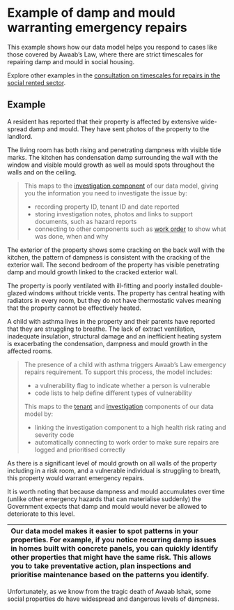 # Example of damp and mould warranting emergency repairs

This example shows how our data model helps you respond to cases like those covered by Awaab’s Law, where there are strict timescales for repairing damp and mould in social housing.

Explore other examples in the [consultation on timescales for repairs in the social rented sector](https://www.gov.uk/government/consultations/awaabs-law-consultation-on-timescales-for-repairs-in-the-social-rented-sector/awaabs-law-consultation-on-timescales-for-repairs-in-the-social-rented-sector#annex-b-examples-of-hazards-emergency-awaabs-law-and-routine%20).

## Example

A resident has reported that their property is affected by extensive wide-spread damp and mould. They have sent photos of the property to the landlord.

The living room has both rising and penetrating dampness with visible tide marks. The kitchen has condensation damp surrounding the wall with the window and visible mould growth as well as mould spots throughout the walls and on the ceiling.

> This maps to the [investigation component](https://github.com/data-futurists/damp-and-mould-standards-concept/blob/main/Data%20Definition%20Language%20(DDL)/investigation_component.sql) of our data model, giving you the information you need to investigate the issue by:
>
> * recording property ID, tenant ID and date reported  
> * storing investigation notes, photos and links to support documents, such as hazard reports  
> * connecting to other components such as [work order](https://github.com/data-futurists/damp-and-mould-standards-concept/blob/main/Data%20Definition%20Language%20(DDL)/work_order_component.sql) to show what was done, when and why

The exterior of the property shows some cracking on the back wall with the kitchen, the pattern of dampness is consistent with the cracking of the exterior wall. The second bedroom of the property has visible penetrating damp and mould growth linked to the cracked exterior wall.

The property is poorly ventilated with ill-fitting and poorly installed double-glazed windows without trickle vents. The property has central heating with radiators in every room, but they do not have thermostatic valves meaning that the property cannot be effectively heated.

A child with asthma lives in the property and their parents have reported that they are struggling to breathe. The lack of extract ventilation, inadequate insulation, structural damage and an inefficient heating system is exacerbating the condensation, dampness and mould growth in the affected rooms.

> The presence of a child with asthma triggers Awaab’s Law emergency repairs requirement. To support this process, the model includes:
>
> * a vulnerability flag to indicate whether a person is vulnerable  
> * code lists to help define different types of vulnerability  
>
> This maps to the [tenant](https://github.com/data-futurists/damp-and-mould-standards-concept/blob/main/Data%20Definition%20Language%20(DDL)/tenant_component.sql) and [investigation](https://github.com/data-futurists/damp-and-mould-standards-concept/blob/main/Data%20Definition%20Language%20(DDL)/investigation_component.sql) components of our data model by:
>
> * linking the investigation component to a high health risk rating and severity code  
> * automatically connecting to work order to make sure repairs are logged and prioritised correctly

As there is a significant level of mould growth on all walls of the property including in a risk room, and a vulnerable individual is struggling to breath, this property would warrant emergency repairs. 

It is worth noting that because dampness and mould accumulates over time (unlike other emergency hazards that can materialise suddenly) the Government expects that damp and mould would never be allowed to deteriorate to this level.

| Our data model makes it easier to spot patterns in your properties. For example, if you notice recurring damp issues in homes built with concrete panels, you can quickly identify other properties that might have the same risk. This allows you to take preventative action, plan inspections and prioritise maintenance based on the patterns you identify. |
| :---- |

Unfortunately, as we know from the tragic death of Awaab Ishak, some social properties do have widespread and dangerous levels of dampness.
